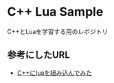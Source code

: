 # C++ Lua Sample
C++とLuaを学習する用のレポジトリ

## 参考にしたURL
- [C++にluaを組み込んでみた](https://lambda00.hatenablog.com/entry/2022/12/25/131345)<br>
